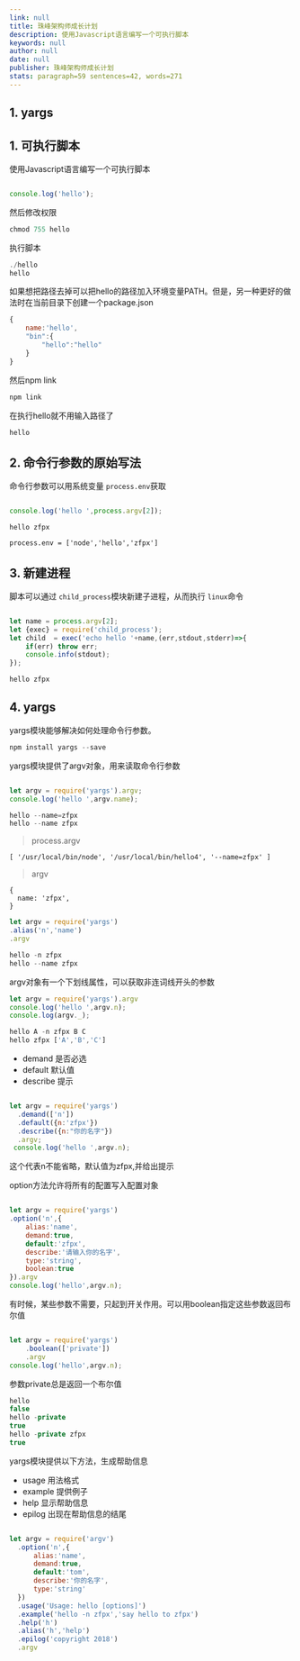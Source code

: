 ```yaml
---
link: null
title: 珠峰架构师成长计划
description: 使用Javascript语言编写一个可执行脚本
keywords: null
author: null
date: null
publisher: 珠峰架构师成长计划
stats: paragraph=59 sentences=42, words=271
---
```

## 1. yargs

## 1. 可执行脚本

使用Javascript语言编写一个可执行脚本

```js

console.log('hello');
```

然后修改权限

```js
chmod 755 hello
```

执行脚本

```js
./hello
hello
```

如果想把路径去掉可以把hello的路径加入环境变量PATH。但是，另一种更好的做法时在当前目录下创建一个package.json

```js
{
    name:'hello',
    "bin":{
        "hello":"hello"
    }
}
```

然后npm link

```js
npm link
```

在执行hello就不用输入路径了

```js
hello
```

## 2. 命令行参数的原始写法

命令行参数可以用系统变量 `process.env`获取

```js

console.log('hello ',process.argv[2]);
```

```
hello zfpx

process.env = ['node','hello','zfpx']
```

## 3. 新建进程

脚本可以通过 `child_process`模块新建子进程，从而执行 `linux`命令

```js

let name = process.argv[2];
let {exec} = require('child_process');
let child  = exec('echo hello '+name,(err,stdout,stderr)=>{
    if(err) throw err;
    console.info(stdout);
});
```

```js
hello zfpx
```

## 4. yargs

yargs模块能够解决如何处理命令行参数。

```js
npm install yargs --save
```

yargs模块提供了argv对象，用来读取命令行参数

```js

let argv = require('yargs').argv;
console.log('hello ',argv.name);
```

```js
hello --name=zfpx
hello --name zfpx
```

> process.argv

```
[ '/usr/local/bin/node', '/usr/local/bin/hello4', '--name=zfpx' ]
```

> argv

```
{
  name: 'zfpx',
}
```

```js
let argv = require('yargs')
.alias('n','name')
.argv
```

```js
hello -n zfpx
hello --name zfpx
```

argv对象有一个下划线属性，可以获取非连词线开头的参数

```js
let argv = require('yargs').argv
console.log('hello ',argv.n);
console.log(argv._);
```

```js
hello A -n zfpx B C
hello zfpx ['A','B','C']
```

* demand 是否必选
* default 默认值
* describe 提示

```js

let argv = require('yargs')
  .demand(['n'])
  .default({n:'zfpx'})
  .describe({n:"你的名字"})
  .argv;
 console.log('hello ',argv.n);
```

这个代表n不能省略，默认值为zfpx,并给出提示

option方法允许将所有的配置写入配置对象

```js

let argv = require('yargs')
.option('n',{
    alias:'name',
    demand:true,
    default:'zfpx',
    describe:'请输入你的名字',
    type:'string',
    boolean:true
}).argv
console.log('hello',argv.n);
```

有时候，某些参数不需要，只起到开关作用。可以用boolean指定这些参数返回布尔值

```js

let argv = require('yargs')
    .boolean(['private'])
    .argv
console.log('hello',argv.n);
```

参数private总是返回一个布尔值

```js
hello
false
hello -private
true
hello -private zfpx
true
```

yargs模块提供以下方法，生成帮助信息

* usage 用法格式
* example 提供例子
* help 显示帮助信息
* epilog 出现在帮助信息的结尾

```js

let argv = require('argv')
  .option('n',{
      alias:'name',
      demand:true,
      default:'tom',
      describe:'你的名字',
      type:'string'
  })
  .usage('Usage: hello [options]')
  .example('hello -n zfpx','say hello to zfpx')
  .help('h')
  .alias('h','help')
  .epilog('copyright 2018')
  .argv

```
